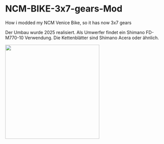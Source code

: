 # NCM-BIKE-3x7-gears-Mod
How i modded my NCM Venice Bike, so it has now 3x7 gears

Der Umbau wurde 2025 realisiert.
Als Umwerfer findet ein Shimano FD-M770-10 Verwendung.
Die Kettenblätter sind Shimano Acera oder ähnlich.


<img src="Stick.jpg" width="300px" />
